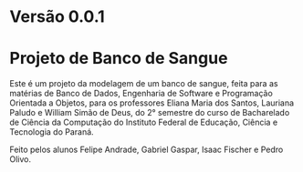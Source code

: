 # Versão 0.0.1

# Projeto de Banco de Sangue
<p>Este é um projeto da modelagem de um banco de sangue, feita para as matérias de Banco de Dados, Engenharia de Software e Programação Orientada a Objetos, para os professores Eliana Maria dos Santos, Lauriana Paludo e William Simão de Deus, do 2° semestre do curso de Bacharelado de Ciência da Computação do Instituto Federal de Educação, Ciência e Tecnologia do Paraná.</p>
<p>Feito pelos alunos Felipe Andrade, Gabriel Gaspar, Isaac Fischer e Pedro Olivo.</p>
